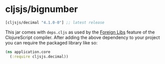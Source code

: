 # cljsjs/bignumber

[](dependency)
```clojure
[cljsjs/decimal "4.1.0-0"] ;; latest release
```
[](/dependency)

This jar comes with `deps.cljs` as used by the [Foreign Libs][flibs] feature
of the ClojureScript compiler. After adding the above dependency to your project
you can require the packaged library like so:

```clojure
(ns application.core
  (:require cljsjs.decimal))
```

[flibs]: https://clojurescript.org/reference/packaging-foreign-deps
